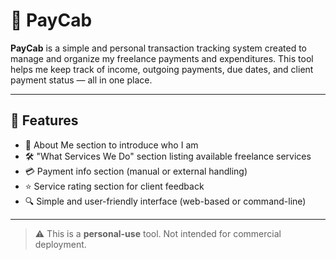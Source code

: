 # 💸 PayCab

**PayCab** is a simple and personal transaction tracking system created to manage and organize my freelance payments and expenditures. This tool helps me keep track of income, outgoing payments, due dates, and client payment status — all in one place.

---

## 🚀 Features

- 👤 About Me section to introduce who I am
- 🛠️ "What Services We Do" section listing available freelance services
- 💳 Payment info section (manual or external handling)
- ⭐ Service rating section for client feedback
- 🔍 Simple and user-friendly interface (web-based or command-line)

---

> ⚠️ This is a **personal-use** tool. Not intended for commercial deployment.
